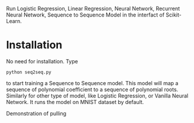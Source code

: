 Run Logistic Regression, Linear Regression, Neural Network, Recurrent Neural
Network, Sequence to Sequence Model in the interfact of Scikit-Learn.

# Installation
No need for installation. Type
```
python seq2seq.py
```
to start training a Sequence to Sequence model. This model will map a sequence
of polynomial coefficient to a sequence of polynomial roots. Similarly for other
type of model, like Logistic Regression, or Vanilla Neural Network. It runs the
model on MNIST dataset by default. 

Demonstration of pulling
